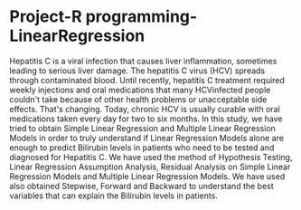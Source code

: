 # Project-R programming-LinearRegression

Hepatitis C is a viral infection that causes liver inflammation, sometimes leading to serious liver damage. The hepatitis C virus (HCV) spreads through contaminated blood. Until recently, hepatitis C treatment required weekly injections and oral medications that many HCVinfected people couldn't take because of other health problems or unacceptable side effects. That's changing. Today, chronic HCV is usually curable with oral medications taken every day for two to six months. In this study, we have tried to obtain Simple Linear Regression and Multiple Linear Regression Models in order to truly understand if Linear Regression Models
alone are enough to predict Bilirubin levels in patients who need to be tested and diagnosed for Hepatitis C. We have used the method of Hypothesis Testing, Linear Regression Assumption Analysis, Residual Analysis on Simple Linear Regression Models and Multiple Linear Regression Models. We have used also obtained Stepwise, Forward and Backward to understand the best variables that can explain the Bilirubin levels in patients.

